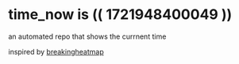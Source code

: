 # time_now is (( 1721948400049 ))

an automated repo that shows the currnent time

inspired by [breakingheatmap](https://github.com/breakingheatmap/breakingheatmap)